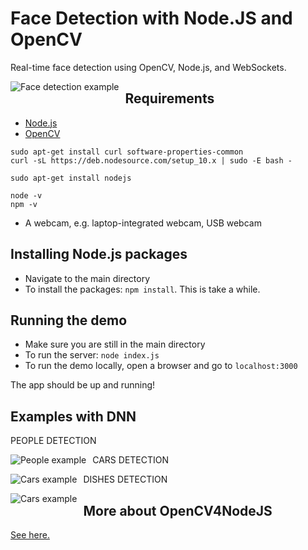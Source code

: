 # Face Detection with Node.JS and OpenCV

Real-time face detection using OpenCV, Node.js, and WebSockets.


<img src="https://github.com/RonnyldoSilva/face-detection-opencv-node-js/blob/master/Example_face_detection.png"
     alt="Face detection example"
     style="float: left; margin-right: 10px;" />

## Requirements

* [Node.js](http://nodejs.org/)
* [OpenCV](https://github.com/RonnyldoSilva/Install-and-Training-Tesseract-4-OCR-Opencv)

```
sudo apt-get install curl software-properties-common
curl -sL https://deb.nodesource.com/setup_10.x | sudo -E bash -

sudo apt-get install nodejs

node -v
npm -v 
```

* A webcam, e.g. laptop-integrated webcam, USB webcam

## Installing Node.js packages

* Navigate to the main directory
* To install the packages: `npm install`. This is take a while.

## Running the demo

* Make sure you are still in the main directory
* To run the server: `node index.js`
* To run the demo locally, open a browser and go to `localhost:3000`

The app should be up and running!

## Examples with DNN

PEOPLE DETECTION

<img src="https://github.com/RonnyldoSilva/face-detection-opencv-node-js/blob/master/Examples_people.png"
     alt="People example"
     style="float: left; margin-right: 10px;" />

CARS DETECTION

<img src="https://github.com/RonnyldoSilva/face-detection-opencv-node-js/blob/master/Example_cars.png"
     alt="Cars example"
     style="float: left; margin-right: 10px;" />
 
DISHES DETECTION

 <img src="https://github.com/RonnyldoSilva/face-detection-opencv-node-js/blob/master/Example_dishes.png"
     alt="Cars example"
     style="float: left; margin-right: 10px;" />

## More about OpenCV4NodeJS

[See here.](https://github.com/justadudewhohacks/opencv4nodejs)
